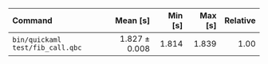 | Command | Mean [s] | Min [s] | Max [s] | Relative |
|:---|---:|---:|---:|---:|
| `bin/quickaml test/fib_call.qbc` | 1.827 ± 0.008 | 1.814 | 1.839 | 1.00 |
